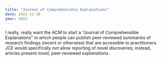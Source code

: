 ```yaml
---
title: "Journal of Comprehensible Explanations"
date: 2022-11-20
year: 2022
---
```


I really, really want the ACM to start a "Journal of Comprehensible Explanations"
in which people can publish peer-reviewed summaries of research findings (recent or otherwise)
that are accessible to practitioners.
JCE would specifically _not_ allow reporting of novel discoveries;
instead, articles present novel, peer-reviewed _explanations_.
